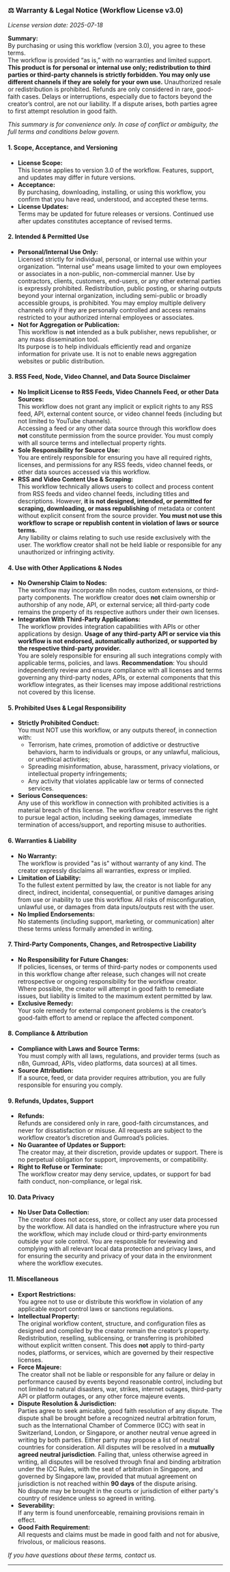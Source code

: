 ### ⚖️ Warranty & Legal Notice (Workflow License v3.0)  
*License version date: 2025-07-18*

**Summary:**  
By purchasing or using this workflow (version 3.0), you agree to these terms.  
The workflow is provided “as is,” with no warranties and limited support. **This product is for personal or internal use only; redistribution to third parties or third-party channels is strictly forbidden. You may only use different channels if they are solely for your own use.** Unauthorized resale or redistribution is prohibited. Refunds are only considered in rare, good-faith cases. Delays or interruptions, especially due to factors beyond the creator’s control, are not our liability. If a dispute arises, both parties agree to first attempt resolution in good faith.

*This summary is for convenience only. In case of conflict or ambiguity, the full terms and conditions below govern.*

#### 1. Scope, Acceptance, and Versioning

- **License Scope:**  
  This license applies to version 3.0 of the workflow. Features, support, and updates may differ in future versions.
- **Acceptance:**  
  By purchasing, downloading, installing, or using this workflow, you confirm that you have read, understood, and accepted these terms.
- **License Updates:**  
  Terms may be updated for future releases or versions. Continued use after updates constitutes acceptance of revised terms.

#### 2. Intended & Permitted Use

- **Personal/Internal Use Only:**  
  Licensed strictly for individual, personal, or internal use within your organization. “Internal use” means usage limited to your own employees or associates in a non-public, non-commercial manner. Use by contractors, clients, customers, end-users, or any other external parties is expressly prohibited.
  Redistribution, public posting, or sharing outputs beyond your internal organization, including semi-public or broadly accessible groups, is prohibited.
  You may employ multiple delivery channels only if they are personally controlled and access remains restricted to your authorized internal employees or associates.
- **Not for Aggregation or Publication:**  
  This workflow is **not** intended as a bulk publisher, news republisher, or any mass dissemination tool.  
  Its purpose is to help individuals efficiently read and organize information for private use. It is not to enable news aggregation websites or public distribution.

#### 3. RSS Feed, Node, Video Channel, and Data Source Disclaimer

- **No Implicit License to RSS Feeds, Video Channels Feed, or other Data Sources:**  
  This workflow does not grant any implicit or explicit rights to any RSS feed, API, external content source, or video channel feeds (including but not limited to YouTube channels).  
  Accessing a feed or any other data source through this workflow does **not** constitute permission from the source provider. You must comply with all source terms and intellectual property rights.
- **Sole Responsibility for Source Use:**  
  You are entirely responsible for ensuring you have all required rights, licenses, and permissions for any RSS feeds, video channel feeds, or other data sources accessed via this workflow.
- **RSS and Video Content Use & Scraping:**  
  This workflow technically allows users to collect and process content from RSS feeds and video channel feeds, including titles and descriptions. However, **it is not designed, intended, or permitted for scraping, downloading, or mass republishing** of metadata or content without explicit consent from the source provider. **You must not use this workflow to scrape or republish content in violation of laws or source terms.**  
  Any liability or claims relating to such use reside exclusively with the user. The workflow creator shall not be held liable or responsible for any unauthorized or infringing activity.

#### 4. Use with Other Applications & Nodes

- **No Ownership Claim to Nodes:**  
  The workflow may incorporate n8n nodes, custom extensions, or third-party components. The workflow creator does **not** claim ownership or authorship of any node, API, or external service; all third-party code remains the property of its respective authors under their own licenses.
- **Integration With Third-Party Applications:**  
  The workflow provides integration capabilities with APIs or other applications by design. **Usage of any third-party API or service via this workflow is not endorsed, automatically authorized, or supported by the respective third-party provider.**  
  You are solely responsible for ensuring all such integrations comply with applicable terms, policies, and laws.
  **Recommendation**: You should independently review and ensure compliance with all licenses and terms governing any third-party nodes, APIs, or external components that this workflow integrates, as their licenses may impose additional restrictions not covered by this license.

#### 5. Prohibited Uses & Legal Responsibility

- **Strictly Prohibited Conduct:**  
  You must NOT use this workflow, or any outputs thereof, in connection with:
  - Terrorism, hate crimes, promotion of addictive or destructive behaviors, harm to individuals or groups, or any unlawful, malicious, or unethical activities;
  - Spreading misinformation, abuse, harassment, privacy violations, or intellectual property infringements;
  - Any activity that violates applicable law or terms of connected services.
- **Serious Consequences:**  
  Any use of this workflow in connection with prohibited activities is a material breach of this license. The workflow creator reserves the right to pursue legal action, including seeking damages, immediate termination of access/support, and reporting misuse to authorities.

#### 6. Warranties & Liability

- **No Warranty:**  
  The workflow is provided "as is" without warranty of any kind. The creator expressly disclaims all warranties, express or implied.
- **Limitation of Liability:**  
  To the fullest extent permitted by law, the creator is not liable for any direct, indirect, incidental, consequential, or punitive damages arising from use or inability to use this workflow. All risks of misconfiguration, unlawful use, or damages from data inputs/outputs rest with the user.
- **No Implied Endorsements:**  
  No statements (including support, marketing, or communication) alter these terms unless formally amended in writing.

#### 7. Third-Party Components, Changes, and Retrospective Liability

- **No Responsibility for Future Changes:**  
  If policies, licenses, or terms of third-party nodes or components used in this workflow change after release, such changes will not create retrospective or ongoing responsibility for the workflow creator.  
  Where possible, the creator will attempt in good faith to remediate issues, but liability is limited to the maximum extent permitted by law.
- **Exclusive Remedy:**  
  Your sole remedy for external component problems is the creator’s good-faith effort to amend or replace the affected component.

#### 8. Compliance & Attribution

- **Compliance with Laws and Source Terms:**  
  You must comply with all laws, regulations, and provider terms (such as n8n, Gumroad, APIs, video platforms, data sources) at all times.
- **Source Attribution:**  
  If a source, feed, or data provider requires attribution, you are fully responsible for ensuring you comply.

#### 9. Refunds, Updates, Support

- **Refunds:**  
  Refunds are considered only in rare, good-faith circumstances, and never for dissatisfaction or misuse. All requests are subject to the workflow creator’s discretion and Gumroad’s policies.
- **No Guarantee of Updates or Support:**  
  The creator may, at their discretion, provide updates or support. There is no perpetual obligation for support, improvements, or compatibility.
- **Right to Refuse or Terminate:**  
  The workflow creator may deny service, updates, or support for bad faith conduct, non-compliance, or legal risk.

#### 10. Data Privacy

- **No User Data Collection:**  
  The creator does not access, store, or collect any user data processed by the workflow. All data is handled on the infrastructure where you run the workflow, which may include cloud or third-party environments outside your sole control.
  You are responsible for reviewing and complying with all relevant local data protection and privacy laws, and for ensuring the security and privacy of your data in the environment where the workflow executes.

#### 11. Miscellaneous

- **Export Restrictions:**  
  You agree not to use or distribute this workflow in violation of any applicable export control laws or sanctions regulations.
- **Intellectual Property:**  
  The original workflow content, structure, and configuration files as designed and compiled by the creator remain the creator’s property. Redistribution, reselling, sublicensing, or transferring is prohibited without explicit written consent. This does **not** apply to third-party nodes, platforms, or services, which are governed by their respective licenses.
- **Force Majeure:**  
  The creator shall not be liable or responsible for any failure or delay in performance caused by events beyond reasonable control, including but not limited to natural disasters, war, strikes, internet outages, third-party API or platform outages, or any other force majeure events.
- **Dispute Resolution & Jurisdiction:**  
  Parties agree to seek amicable, good faith resolution of any dispute. 
  The dispute shall be brought before a recognized neutral arbitration forum, such as the International Chamber of Commerce (ICC) with seat in Switzerland, London, or Singapore, or another neutral venue agreed in writing by both parties. Either party may propose a list of neutral countries for consideration. All disputes will be resolved in a **mutually agreed neutral jurisdiction**.
  Failing that, unless otherwise agreed in writing, all disputes will be resolved through final and binding arbitration under the ICC Rules, with the seat of arbitration in Singapore, and governed by Singapore law, provided that mutual agreement on jurisdiction is not reached within **90 days** of the dispute arising.  
  No dispute may be brought in the courts or jurisdiction of either party's country of residence unless so agreed in writing.
- **Severability:**  
  If any term is found unenforceable, remaining provisions remain in effect.
- **Good Faith Requirement:**  
  All requests and claims must be made in good faith and not for abusive, frivolous, or malicious reasons.

*If you have questions about these terms, contact us.*

---
